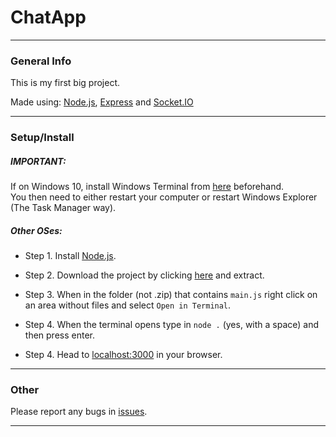 # ChatApp
***
### General Info
This is my first big project.

Made using: [Node.js](https://nodejs.org/en/download/), [Express](https://www.npmjs.com/package/express) and [Socket.IO](https://www.npmjs.com/package/socket.io)
***
### Setup/Install

##### IMPORTANT:  

If on Windows 10, install Windows Terminal from [here](https://apps.microsoft.com/store/detail/windows-terminal/9N0DX20HK701) beforehand.  
You then need to either restart your computer or restart Windows Explorer (The Task Manager way).

##### Other OSes:

- Step 1. Install [Node.js](https://nodejs.org/en/download/).

- Step 2. Download the project by clicking [here](https://github.com/LordCattonia/ChatApp/archive/refs/heads/master.zip) and extract.

- Step 3. When in the folder (not .zip) that contains `main.js` right click on an area without files and select `Open in Terminal`.

- Step 4. When the terminal opens type in `node .` (yes, with a space) and then press enter.

- Step 4. Head to [localhost:3000](http://localhost:3000) in your browser.
***
### Other
Please report any bugs in [issues](https://github.com/LordCattonia/ChatApp/issues).
***
